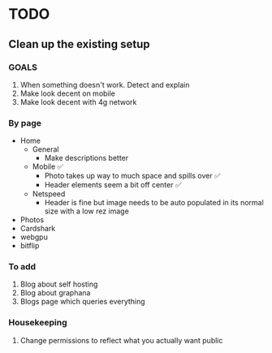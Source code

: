 # TODO

## Clean up the existing setup

### GOALS
1. When something doesn't work. Detect and explain
2. Make look decent on mobile
3. Make look decent with 4g network

### By page
* Home
  * General
    * Make descriptions better
  * Mobile ✅
    * Photo takes up way to much space and spills over ✅
    * Header elements seem a bit off center ✅
  * Netspeed
    * Header is fine but image needs to be auto populated in its normal size with a low rez image
* Photos
* Cardshark
* webgpu
* bitflip

### To add
1. Blog about self hosting
2. Blog about graphana
3. Blogs page which queries everything

### Housekeeping
1. Change permissions to reflect what you actually want public
